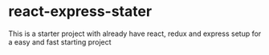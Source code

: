 # react-express-stater
This is a starter project with already have react, redux and express setup for a easy and fast starting project
